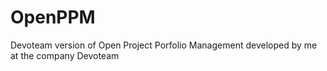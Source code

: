 # OpenPPM
Devoteam version of Open Project Porfolio Management developed by me at the company Devoteam
